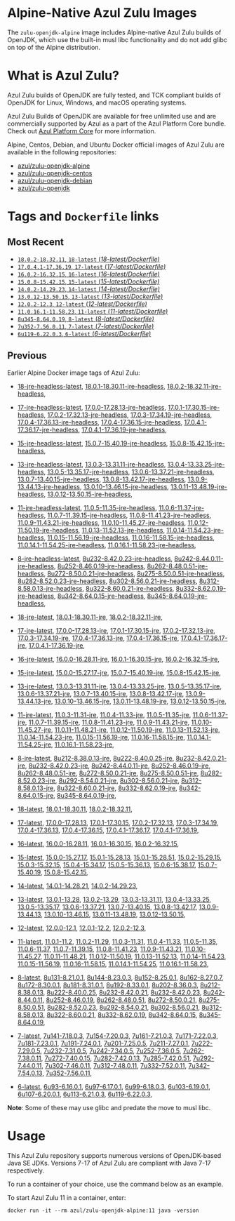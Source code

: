 Alpine-Native Azul Zulu Images
=================================
The `zulu-openjdk-alpine` image includes Alpine-native Azul Zulu builds of OpenJDK, which use the built-in musl libc functionality and do not add glibc on top of the Alpine distribution.


What is Azul Zulu?
======================================

Azul Zulu builds of OpenJDK are fully tested, and TCK compliant builds of OpenJDK for Linux, Windows, and macOS operating systems.

Azul Zulu Builds of OpenJDK are available for free unlimited use and are commercially supported by Azul as a part of the Azul Platform Core bundle.
Check out [Azul Platform Core][3] for more information.

Alpine, Centos, Debian, and Ubuntu Docker official images of Azul Zulu are available in the following repositories:

  * [azul/zulu-openjdk-alpine][4]
  * [azul/zulu-openjdk-centos][5]
  * [azul/zulu-openjdk-debian][6]
  * [azul/zulu-openjdk][7]

Tags and `Dockerfile` links
===========================

Most Recent
-----------

  * [`18.0.2-18.32.11`, `18-latest` (*18-latest/Dockerfile)*][10]
  * [`17.0.4.1-17.36.19`, `17-latest` (*17-latest/Dockerfile)*][19]
  * [`16.0.2-16.32.15`, `16-latest` (*16-latest/Dockerfile)*][46]
  * [`15.0.8-15.42.15`, `15-latest` (*15-latest/Dockerfile)*][54]
  * [`14.0.2-14.29.23`, `14-latest` (*14-latest/Dockerfile)*][72]
  * [`13.0.12-13.50.15`, `13-latest` (*13-latest/Dockerfile)*][75]
  * [`12.0.2-12.3`, `12-latest` (*12-latest/Dockerfile)*][110]
  * [`11.0.16.1-11.58.23`, `11-latest` (*11-latest/Dockerfile)*][114]
  * [`8u345-8.64.0.19`, `8-latest` (*8-latest/Dockerfile)*][164]
  * [`7u352-7.56.0.11`, `7-latest` (*7-latest/Dockerfile)*][222]
  * [`6u119-6.22.0.3`, `6-latest` (*6-latest/Dockerfile)*][245]

Previous
--------

Earlier Alpine Docker image tags of Azul Zulu:


  * [18-jre-headless-latest][16],
  [18.0.1-18.30.11-jre-headless][17],
  [18.0.2-18.32.11-jre-headless][18],
  
  * [17-jre-headless-latest][37],
  [17.0.0-17.28.13-jre-headless][38],
  [17.0.1-17.30.15-jre-headless][39],
  [17.0.2-17.32.13-jre-headless][40],
  [17.0.3-17.34.19-jre-headless][41],
  [17.0.4-17.36.13-jre-headless][42],
  [17.0.4-17.36.15-jre-headless][43],
  [17.0.4.1-17.36.17-jre-headless][44],
  [17.0.4.1-17.36.19-jre-headless][45],
  
  * [15-jre-headless-latest][69],
  [15.0.7-15.40.19-jre-headless][70],
  [15.0.8-15.42.15-jre-headless][71],
  
  * [13-jre-headless-latest][99],
  [13.0.3-13.31.11-jre-headless][100],
  [13.0.4-13.33.25-jre-headless][101],
  [13.0.5-13.35.17-jre-headless][102],
  [13.0.6-13.37.21-jre-headless][103],
  [13.0.7-13.40.15-jre-headless][104],
  [13.0.8-13.42.17-jre-headless][105],
  [13.0.9-13.44.13-jre-headless][106],
  [13.0.10-13.46.15-jre-headless][107],
  [13.0.11-13.48.19-jre-headless][108],
  [13.0.12-13.50.15-jre-headless][109],
  
  * [11-jre-headless-latest][148],
  [11.0.5-11.35-jre-headless][151],
  [11.0.6-11.37-jre-headless][152],
  [11.0.7-11.39.15-jre-headless][153],
  [11.0.8-11.41.23-jre-headless][154],
  [11.0.9-11.43.21-jre-headless][155],
  [11.0.10-11.45.27-jre-headless][156],
  [11.0.12-11.50.19-jre-headless][157],
  [11.0.13-11.52.13-jre-headless][158],
  [11.0.14-11.54.23-jre-headless][159],
  [11.0.15-11.56.19-jre-headless][160],
  [11.0.16-11.58.15-jre-headless][161],
  [11.0.14.1-11.54.25-jre-headless][162],
  [11.0.16.1-11.58.23-jre-headless][163],
  
  * [8-jre-headless-latest][208],
  [8u232-8.42.0.23-jre-headless][209],
  [8u242-8.44.0.11-jre-headless][210],
  [8u252-8.46.0.19-jre-headless][211],
  [8u262-8.48.0.51-jre-headless][212],
  [8u272-8.50.0.21-jre-headless][213],
  [8u275-8.50.0.51-jre-headless][214],
  [8u282-8.52.0.23-jre-headless][215],
  [8u302-8.56.0.21-jre-headless][216],
  [8u312-8.58.0.13-jre-headless][217],
  [8u322-8.60.0.21-jre-headless][218],
  [8u332-8.62.0.19-jre-headless][219],
  [8u342-8.64.0.15-jre-headless][220],
  [8u345-8.64.0.19-jre-headless][221],
  
  * [18-jre-latest][11],
  [18.0.1-18.30.11-jre][14],
  [18.0.2-18.32.11-jre][15],
  
  * [17-jre-latest][20],
  [17.0.0-17.28.13-jre][29],
  [17.0.1-17.30.15-jre][30],
  [17.0.2-17.32.13-jre][31],
  [17.0.3-17.34.19-jre][32],
  [17.0.4-17.36.13-jre][33],
  [17.0.4-17.36.15-jre][34],
  [17.0.4.1-17.36.17-jre][35],
  [17.0.4.1-17.36.19-jre][36],
  
  * [16-jre-latest][47],
  [16.0.0-16.28.11-jre][51],
  [16.0.1-16.30.15-jre][52],
  [16.0.2-16.32.15-jre][53],
  
  * [15-jre-latest][55],
  [15.0.0-15.27.17-jre][66],
  [15.0.7-15.40.19-jre][67],
  [15.0.8-15.42.15-jre][68],
  
  * [13-jre-latest][78],
  [13.0.3-13.31.11-jre][89],
  [13.0.4-13.33.25-jre][90],
  [13.0.5-13.35.17-jre][91],
  [13.0.6-13.37.21-jre][92],
  [13.0.7-13.40.15-jre][93],
  [13.0.8-13.42.17-jre][94],
  [13.0.9-13.44.13-jre][95],
  [13.0.10-13.46.15-jre][96],
  [13.0.11-13.48.19-jre][97],
  [13.0.12-13.50.15-jre][98],
  
  * [11-jre-latest][121],
  [11.0.3-11.31-jre][132],
  [11.0.4-11.33-jre][133],
  [11.0.5-11.35-jre][134],
  [11.0.6-11.37-jre][135],
  [11.0.7-11.39.15-jre][138],
  [11.0.8-11.41.23-jre][139],
  [11.0.9-11.43.21-jre][140],
  [11.0.10-11.45.27-jre][141],
  [11.0.11-11.48.21-jre][142],
  [11.0.12-11.50.19-jre][143],
  [11.0.13-11.52.13-jre][144],
  [11.0.14-11.54.23-jre][145],
  [11.0.15-11.56.19-jre][146],
  [11.0.16-11.58.15-jre][147],
  [11.0.14.1-11.54.25-jre][149],
  [11.0.16.1-11.58.23-jre][150],
  
  * [8-jre-latest][165],
  [8u212-8.38.0.13-jre][191],
  [8u222-8.40.0.25-jre][192],
  [8u232-8.42.0.21-jre][193],
  [8u232-8.42.0.23-jre][194],
  [8u242-8.44.0.11-jre][195],
  [8u252-8.46.0.19-jre][196],
  [8u262-8.48.0.51-jre][197],
  [8u272-8.50.0.21-jre][198],
  [8u275-8.50.0.51-jre][199],
  [8u282-8.52.0.23-jre][200],
  [8u292-8.54.0.21-jre][201],
  [8u302-8.56.0.21-jre][202],
  [8u312-8.58.0.13-jre][203],
  [8u322-8.60.0.21-jre][204],
  [8u332-8.62.0.19-jre][205],
  [8u342-8.64.0.15-jre][206],
  [8u345-8.64.0.19-jre][207],
  
  * [18-latest][10],
  [18.0.1-18.30.11][12],
  [18.0.2-18.32.11][13],
  
  * [17-latest][19],
  [17.0.0-17.28.13][21],
  [17.0.1-17.30.15][22],
  [17.0.2-17.32.13][23],
  [17.0.3-17.34.19][24],
  [17.0.4-17.36.13][25],
  [17.0.4-17.36.15][26],
  [17.0.4.1-17.36.17][27],
  [17.0.4.1-17.36.19][28],
  
  * [16-latest][46],
  [16.0.0-16.28.11][48],
  [16.0.1-16.30.15][49],
  [16.0.2-16.32.15][50],
  
  * [15-latest][54],
  [15.0.0-15.27.17][56],
  [15.0.1-15.28.13][57],
  [15.0.1-15.28.51][58],
  [15.0.2-15.29.15][59],
  [15.0.3-15.32.15][60],
  [15.0.4-15.34.17][61],
  [15.0.5-15.36.13][62],
  [15.0.6-15.38.17][63],
  [15.0.7-15.40.19][64],
  [15.0.8-15.42.15][65],
  
  * [14-latest][72],
  [14.0.1-14.28.21][73],
  [14.0.2-14.29.23][74],
  
  * [13-latest][75],
  [13.0.1-13.28][76],
  [13.0.2-13.29][77],
  [13.0.3-13.31.11][79],
  [13.0.4-13.33.25][80],
  [13.0.5-13.35.17][81],
  [13.0.6-13.37.21][82],
  [13.0.7-13.40.15][83],
  [13.0.8-13.42.17][84],
  [13.0.9-13.44.13][85],
  [13.0.10-13.46.15][86],
  [13.0.11-13.48.19][87],
  [13.0.12-13.50.15][88],
  
  * [12-latest][110],
  [12.0.0-12.1][111],
  [12.0.1-12.2][112],
  [12.0.2-12.3][113],
  
  * [11-latest][114],
  [11.0.1-11.2][115],
  [11.0.2-11.29][116],
  [11.0.3-11.31][117],
  [11.0.4-11.33][118],
  [11.0.5-11.35][119],
  [11.0.6-11.37][120],
  [11.0.7-11.39.15][122],
  [11.0.8-11.41.23][123],
  [11.0.9-11.43.21][124],
  [11.0.10-11.45.27][125],
  [11.0.11-11.48.21][126],
  [11.0.12-11.50.19][127],
  [11.0.13-11.52.13][128],
  [11.0.14-11.54.23][129],
  [11.0.15-11.56.19][130],
  [11.0.16-11.58.15][131],
  [11.0.14.1-11.54.25][136],
  [11.0.16.1-11.58.23][137],
  
  * [8-latest][164],
  [8u131-8.21.0.1][166],
  [8u144-8.23.0.3][167],
  [8u152-8.25.0.1][168],
  [8u162-8.27.0.7][169],
  [8u172-8.30.0.1][170],
  [8u181-8.31.0.1][171],
  [8u192-8.33.0.1][172],
  [8u202-8.36.0.3][173],
  [8u212-8.38.0.13][174],
  [8u222-8.40.0.25][175],
  [8u232-8.42.0.21][176],
  [8u232-8.42.0.23][177],
  [8u242-8.44.0.11][178],
  [8u252-8.46.0.19][179],
  [8u262-8.48.0.51][180],
  [8u272-8.50.0.21][181],
  [8u275-8.50.0.51][182],
  [8u282-8.52.0.23][183],
  [8u292-8.54.0.21][184],
  [8u302-8.56.0.21][185],
  [8u312-8.58.0.13][186],
  [8u322-8.60.0.21][187],
  [8u332-8.62.0.19][188],
  [8u342-8.64.0.15][189],
  [8u345-8.64.0.19][190],
  
  * [7-latest][222],
  [7u141-7.18.0.3][223],
  [7u154-7.20.0.3][224],
  [7u161-7.21.0.3][225],
  [7u171-7.22.0.3][226],
  [7u181-7.23.0.1][227],
  [7u191-7.24.0.1][228],
  [7u201-7.25.0.5][229],
  [7u211-7.27.0.1][230],
  [7u222-7.29.0.5][231],
  [7u232-7.31.0.5][232],
  [7u242-7.34.0.5][233],
  [7u252-7.36.0.5][234],
  [7u262-7.38.0.11][235],
  [7u272-7.40.0.15][236],
  [7u282-7.42.0.13][237],
  [7u285-7.42.0.51][238],
  [7u292-7.44.0.11][239],
  [7u302-7.46.0.11][240],
  [7u312-7.48.0.11][241],
  [7u332-7.52.0.11][242],
  [7u342-7.54.0.13][243],
  [7u352-7.56.0.11][244],
  
  * [6-latest][245],
  [6u93-6.16.0.1][246],
  [6u97-6.17.0.1][247],
  [6u99-6.18.0.3][248],
  [6u103-6.19.0.1][249],
  [6u107-6.20.0.1][250],
  [6u113-6.21.0.3][251],
  [6u119-6.22.0.3][252],
  

**Note**: Some of these may use glibc and predate the move to musl libc.

Usage
=====

This Azul Zulu repository supports numerous versions of OpenJDK-based Java SE JDKs. Versions 7-17 of Azul Zulu are compliant with Java 7-17 respectively.

To run a container of your choice, use the command below as an example.

To start Azul Zulu 11 in a container, enter:

    docker run -it --rm azul/zulu-openjdk-alpine:11 java -version

  [1]: https://www.azul.com/files/ZuluDocker60.gif
  [2]: https://www.azul.com/
  [3]: https://www.azul.com/products/core/
  [4]: https://hub.docker.com/r/azul/zulu-openjdk-alpine
  [5]: https://hub.docker.com/r/azul/zulu-openjdk-centos
  [6]: https://hub.docker.com/r/azul/zulu-openjdk-debian
  [7]: https://hub.docker.com/r/azul/zulu-openjdk


  [16]: https://github.com/zulu-openjdk/zulu-openjdk/blob/master/alpine/18-jre-headless-latest/Dockerfile
  [17]: https://github.com/zulu-openjdk/zulu-openjdk/blob/master/alpine/18.0.1-18.30.11-jre-headless/Dockerfile
  [18]: https://github.com/zulu-openjdk/zulu-openjdk/blob/master/alpine/18.0.2-18.32.11-jre-headless/Dockerfile
  
  [37]: https://github.com/zulu-openjdk/zulu-openjdk/blob/master/alpine/17-jre-headless-latest/Dockerfile
  [38]: https://github.com/zulu-openjdk/zulu-openjdk/blob/master/alpine/17.0.0-17.28.13-jre-headless/Dockerfile
  [39]: https://github.com/zulu-openjdk/zulu-openjdk/blob/master/alpine/17.0.1-17.30.15-jre-headless/Dockerfile
  [40]: https://github.com/zulu-openjdk/zulu-openjdk/blob/master/alpine/17.0.2-17.32.13-jre-headless/Dockerfile
  [41]: https://github.com/zulu-openjdk/zulu-openjdk/blob/master/alpine/17.0.3-17.34.19-jre-headless/Dockerfile
  [42]: https://github.com/zulu-openjdk/zulu-openjdk/blob/master/alpine/17.0.4-17.36.13-jre-headless/Dockerfile
  [43]: https://github.com/zulu-openjdk/zulu-openjdk/blob/master/alpine/17.0.4-17.36.15-jre-headless/Dockerfile
  [44]: https://github.com/zulu-openjdk/zulu-openjdk/blob/master/alpine/17.0.4.1-17.36.17-jre-headless/Dockerfile
  [45]: https://github.com/zulu-openjdk/zulu-openjdk/blob/master/alpine/17.0.4.1-17.36.19-jre-headless/Dockerfile
  
  [69]: https://github.com/zulu-openjdk/zulu-openjdk/blob/master/alpine/15-jre-headless-latest/Dockerfile
  [70]: https://github.com/zulu-openjdk/zulu-openjdk/blob/master/alpine/15.0.7-15.40.19-jre-headless/Dockerfile
  [71]: https://github.com/zulu-openjdk/zulu-openjdk/blob/master/alpine/15.0.8-15.42.15-jre-headless/Dockerfile
  
  [99]: https://github.com/zulu-openjdk/zulu-openjdk/blob/master/alpine/13-jre-headless-latest/Dockerfile
  [100]: https://github.com/zulu-openjdk/zulu-openjdk/blob/master/alpine/13.0.3-13.31.11-jre-headless/Dockerfile
  [101]: https://github.com/zulu-openjdk/zulu-openjdk/blob/master/alpine/13.0.4-13.33.25-jre-headless/Dockerfile
  [102]: https://github.com/zulu-openjdk/zulu-openjdk/blob/master/alpine/13.0.5-13.35.17-jre-headless/Dockerfile
  [103]: https://github.com/zulu-openjdk/zulu-openjdk/blob/master/alpine/13.0.6-13.37.21-jre-headless/Dockerfile
  [104]: https://github.com/zulu-openjdk/zulu-openjdk/blob/master/alpine/13.0.7-13.40.15-jre-headless/Dockerfile
  [105]: https://github.com/zulu-openjdk/zulu-openjdk/blob/master/alpine/13.0.8-13.42.17-jre-headless/Dockerfile
  [106]: https://github.com/zulu-openjdk/zulu-openjdk/blob/master/alpine/13.0.9-13.44.13-jre-headless/Dockerfile
  [107]: https://github.com/zulu-openjdk/zulu-openjdk/blob/master/alpine/13.0.10-13.46.15-jre-headless/Dockerfile
  [108]: https://github.com/zulu-openjdk/zulu-openjdk/blob/master/alpine/13.0.11-13.48.19-jre-headless/Dockerfile
  [109]: https://github.com/zulu-openjdk/zulu-openjdk/blob/master/alpine/13.0.12-13.50.15-jre-headless/Dockerfile
  
  [148]: https://github.com/zulu-openjdk/zulu-openjdk/blob/master/alpine/11-jre-headless-latest/Dockerfile
  [151]: https://github.com/zulu-openjdk/zulu-openjdk/blob/master/alpine/11.0.5-11.35-jre-headless/Dockerfile
  [152]: https://github.com/zulu-openjdk/zulu-openjdk/blob/master/alpine/11.0.6-11.37-jre-headless/Dockerfile
  [153]: https://github.com/zulu-openjdk/zulu-openjdk/blob/master/alpine/11.0.7-11.39.15-jre-headless/Dockerfile
  [154]: https://github.com/zulu-openjdk/zulu-openjdk/blob/master/alpine/11.0.8-11.41.23-jre-headless/Dockerfile
  [155]: https://github.com/zulu-openjdk/zulu-openjdk/blob/master/alpine/11.0.9-11.43.21-jre-headless/Dockerfile
  [156]: https://github.com/zulu-openjdk/zulu-openjdk/blob/master/alpine/11.0.10-11.45.27-jre-headless/Dockerfile
  [157]: https://github.com/zulu-openjdk/zulu-openjdk/blob/master/alpine/11.0.12-11.50.19-jre-headless/Dockerfile
  [158]: https://github.com/zulu-openjdk/zulu-openjdk/blob/master/alpine/11.0.13-11.52.13-jre-headless/Dockerfile
  [159]: https://github.com/zulu-openjdk/zulu-openjdk/blob/master/alpine/11.0.14-11.54.23-jre-headless/Dockerfile
  [160]: https://github.com/zulu-openjdk/zulu-openjdk/blob/master/alpine/11.0.15-11.56.19-jre-headless/Dockerfile
  [161]: https://github.com/zulu-openjdk/zulu-openjdk/blob/master/alpine/11.0.16-11.58.15-jre-headless/Dockerfile
  [162]: https://github.com/zulu-openjdk/zulu-openjdk/blob/master/alpine/11.0.14.1-11.54.25-jre-headless/Dockerfile
  [163]: https://github.com/zulu-openjdk/zulu-openjdk/blob/master/alpine/11.0.16.1-11.58.23-jre-headless/Dockerfile
  
  [208]: https://github.com/zulu-openjdk/zulu-openjdk/blob/master/alpine/8-jre-headless-latest/Dockerfile
  [209]: https://github.com/zulu-openjdk/zulu-openjdk/blob/master/alpine/8u232-8.42.0.23-jre-headless/Dockerfile
  [210]: https://github.com/zulu-openjdk/zulu-openjdk/blob/master/alpine/8u242-8.44.0.11-jre-headless/Dockerfile
  [211]: https://github.com/zulu-openjdk/zulu-openjdk/blob/master/alpine/8u252-8.46.0.19-jre-headless/Dockerfile
  [212]: https://github.com/zulu-openjdk/zulu-openjdk/blob/master/alpine/8u262-8.48.0.51-jre-headless/Dockerfile
  [213]: https://github.com/zulu-openjdk/zulu-openjdk/blob/master/alpine/8u272-8.50.0.21-jre-headless/Dockerfile
  [214]: https://github.com/zulu-openjdk/zulu-openjdk/blob/master/alpine/8u275-8.50.0.51-jre-headless/Dockerfile
  [215]: https://github.com/zulu-openjdk/zulu-openjdk/blob/master/alpine/8u282-8.52.0.23-jre-headless/Dockerfile
  [216]: https://github.com/zulu-openjdk/zulu-openjdk/blob/master/alpine/8u302-8.56.0.21-jre-headless/Dockerfile
  [217]: https://github.com/zulu-openjdk/zulu-openjdk/blob/master/alpine/8u312-8.58.0.13-jre-headless/Dockerfile
  [218]: https://github.com/zulu-openjdk/zulu-openjdk/blob/master/alpine/8u322-8.60.0.21-jre-headless/Dockerfile
  [219]: https://github.com/zulu-openjdk/zulu-openjdk/blob/master/alpine/8u332-8.62.0.19-jre-headless/Dockerfile
  [220]: https://github.com/zulu-openjdk/zulu-openjdk/blob/master/alpine/8u342-8.64.0.15-jre-headless/Dockerfile
  [221]: https://github.com/zulu-openjdk/zulu-openjdk/blob/master/alpine/8u345-8.64.0.19-jre-headless/Dockerfile
  
  [11]: https://github.com/zulu-openjdk/zulu-openjdk/blob/master/alpine/18-jre-latest/Dockerfile
  [14]: https://github.com/zulu-openjdk/zulu-openjdk/blob/master/alpine/18.0.1-18.30.11-jre/Dockerfile
  [15]: https://github.com/zulu-openjdk/zulu-openjdk/blob/master/alpine/18.0.2-18.32.11-jre/Dockerfile
  
  [20]: https://github.com/zulu-openjdk/zulu-openjdk/blob/master/alpine/17-jre-latest/Dockerfile
  [29]: https://github.com/zulu-openjdk/zulu-openjdk/blob/master/alpine/17.0.0-17.28.13-jre/Dockerfile
  [30]: https://github.com/zulu-openjdk/zulu-openjdk/blob/master/alpine/17.0.1-17.30.15-jre/Dockerfile
  [31]: https://github.com/zulu-openjdk/zulu-openjdk/blob/master/alpine/17.0.2-17.32.13-jre/Dockerfile
  [32]: https://github.com/zulu-openjdk/zulu-openjdk/blob/master/alpine/17.0.3-17.34.19-jre/Dockerfile
  [33]: https://github.com/zulu-openjdk/zulu-openjdk/blob/master/alpine/17.0.4-17.36.13-jre/Dockerfile
  [34]: https://github.com/zulu-openjdk/zulu-openjdk/blob/master/alpine/17.0.4-17.36.15-jre/Dockerfile
  [35]: https://github.com/zulu-openjdk/zulu-openjdk/blob/master/alpine/17.0.4.1-17.36.17-jre/Dockerfile
  [36]: https://github.com/zulu-openjdk/zulu-openjdk/blob/master/alpine/17.0.4.1-17.36.19-jre/Dockerfile
  
  [47]: https://github.com/zulu-openjdk/zulu-openjdk/blob/master/alpine/16-jre-latest/Dockerfile
  [51]: https://github.com/zulu-openjdk/zulu-openjdk/blob/master/alpine/16.0.0-16.28.11-jre/Dockerfile
  [52]: https://github.com/zulu-openjdk/zulu-openjdk/blob/master/alpine/16.0.1-16.30.15-jre/Dockerfile
  [53]: https://github.com/zulu-openjdk/zulu-openjdk/blob/master/alpine/16.0.2-16.32.15-jre/Dockerfile
  
  [55]: https://github.com/zulu-openjdk/zulu-openjdk/blob/master/alpine/15-jre-latest/Dockerfile
  [66]: https://github.com/zulu-openjdk/zulu-openjdk/blob/master/alpine/15.0.0-15.27.17-jre/Dockerfile
  [67]: https://github.com/zulu-openjdk/zulu-openjdk/blob/master/alpine/15.0.7-15.40.19-jre/Dockerfile
  [68]: https://github.com/zulu-openjdk/zulu-openjdk/blob/master/alpine/15.0.8-15.42.15-jre/Dockerfile
  
  [78]: https://github.com/zulu-openjdk/zulu-openjdk/blob/master/alpine/13-jre-latest/Dockerfile
  [89]: https://github.com/zulu-openjdk/zulu-openjdk/blob/master/alpine/13.0.3-13.31.11-jre/Dockerfile
  [90]: https://github.com/zulu-openjdk/zulu-openjdk/blob/master/alpine/13.0.4-13.33.25-jre/Dockerfile
  [91]: https://github.com/zulu-openjdk/zulu-openjdk/blob/master/alpine/13.0.5-13.35.17-jre/Dockerfile
  [92]: https://github.com/zulu-openjdk/zulu-openjdk/blob/master/alpine/13.0.6-13.37.21-jre/Dockerfile
  [93]: https://github.com/zulu-openjdk/zulu-openjdk/blob/master/alpine/13.0.7-13.40.15-jre/Dockerfile
  [94]: https://github.com/zulu-openjdk/zulu-openjdk/blob/master/alpine/13.0.8-13.42.17-jre/Dockerfile
  [95]: https://github.com/zulu-openjdk/zulu-openjdk/blob/master/alpine/13.0.9-13.44.13-jre/Dockerfile
  [96]: https://github.com/zulu-openjdk/zulu-openjdk/blob/master/alpine/13.0.10-13.46.15-jre/Dockerfile
  [97]: https://github.com/zulu-openjdk/zulu-openjdk/blob/master/alpine/13.0.11-13.48.19-jre/Dockerfile
  [98]: https://github.com/zulu-openjdk/zulu-openjdk/blob/master/alpine/13.0.12-13.50.15-jre/Dockerfile
  
  [121]: https://github.com/zulu-openjdk/zulu-openjdk/blob/master/alpine/11-jre-latest/Dockerfile
  [132]: https://github.com/zulu-openjdk/zulu-openjdk/blob/master/alpine/11.0.3-11.31-jre/Dockerfile
  [133]: https://github.com/zulu-openjdk/zulu-openjdk/blob/master/alpine/11.0.4-11.33-jre/Dockerfile
  [134]: https://github.com/zulu-openjdk/zulu-openjdk/blob/master/alpine/11.0.5-11.35-jre/Dockerfile
  [135]: https://github.com/zulu-openjdk/zulu-openjdk/blob/master/alpine/11.0.6-11.37-jre/Dockerfile
  [138]: https://github.com/zulu-openjdk/zulu-openjdk/blob/master/alpine/11.0.7-11.39.15-jre/Dockerfile
  [139]: https://github.com/zulu-openjdk/zulu-openjdk/blob/master/alpine/11.0.8-11.41.23-jre/Dockerfile
  [140]: https://github.com/zulu-openjdk/zulu-openjdk/blob/master/alpine/11.0.9-11.43.21-jre/Dockerfile
  [141]: https://github.com/zulu-openjdk/zulu-openjdk/blob/master/alpine/11.0.10-11.45.27-jre/Dockerfile
  [142]: https://github.com/zulu-openjdk/zulu-openjdk/blob/master/alpine/11.0.11-11.48.21-jre/Dockerfile
  [143]: https://github.com/zulu-openjdk/zulu-openjdk/blob/master/alpine/11.0.12-11.50.19-jre/Dockerfile
  [144]: https://github.com/zulu-openjdk/zulu-openjdk/blob/master/alpine/11.0.13-11.52.13-jre/Dockerfile
  [145]: https://github.com/zulu-openjdk/zulu-openjdk/blob/master/alpine/11.0.14-11.54.23-jre/Dockerfile
  [146]: https://github.com/zulu-openjdk/zulu-openjdk/blob/master/alpine/11.0.15-11.56.19-jre/Dockerfile
  [147]: https://github.com/zulu-openjdk/zulu-openjdk/blob/master/alpine/11.0.16-11.58.15-jre/Dockerfile
  [149]: https://github.com/zulu-openjdk/zulu-openjdk/blob/master/alpine/11.0.14.1-11.54.25-jre/Dockerfile
  [150]: https://github.com/zulu-openjdk/zulu-openjdk/blob/master/alpine/11.0.16.1-11.58.23-jre/Dockerfile
  
  [165]: https://github.com/zulu-openjdk/zulu-openjdk/blob/master/alpine/8-jre-latest/Dockerfile
  [191]: https://github.com/zulu-openjdk/zulu-openjdk/blob/master/alpine/8u212-8.38.0.13-jre/Dockerfile
  [192]: https://github.com/zulu-openjdk/zulu-openjdk/blob/master/alpine/8u222-8.40.0.25-jre/Dockerfile
  [193]: https://github.com/zulu-openjdk/zulu-openjdk/blob/master/alpine/8u232-8.42.0.21-jre/Dockerfile
  [194]: https://github.com/zulu-openjdk/zulu-openjdk/blob/master/alpine/8u232-8.42.0.23-jre/Dockerfile
  [195]: https://github.com/zulu-openjdk/zulu-openjdk/blob/master/alpine/8u242-8.44.0.11-jre/Dockerfile
  [196]: https://github.com/zulu-openjdk/zulu-openjdk/blob/master/alpine/8u252-8.46.0.19-jre/Dockerfile
  [197]: https://github.com/zulu-openjdk/zulu-openjdk/blob/master/alpine/8u262-8.48.0.51-jre/Dockerfile
  [198]: https://github.com/zulu-openjdk/zulu-openjdk/blob/master/alpine/8u272-8.50.0.21-jre/Dockerfile
  [199]: https://github.com/zulu-openjdk/zulu-openjdk/blob/master/alpine/8u275-8.50.0.51-jre/Dockerfile
  [200]: https://github.com/zulu-openjdk/zulu-openjdk/blob/master/alpine/8u282-8.52.0.23-jre/Dockerfile
  [201]: https://github.com/zulu-openjdk/zulu-openjdk/blob/master/alpine/8u292-8.54.0.21-jre/Dockerfile
  [202]: https://github.com/zulu-openjdk/zulu-openjdk/blob/master/alpine/8u302-8.56.0.21-jre/Dockerfile
  [203]: https://github.com/zulu-openjdk/zulu-openjdk/blob/master/alpine/8u312-8.58.0.13-jre/Dockerfile
  [204]: https://github.com/zulu-openjdk/zulu-openjdk/blob/master/alpine/8u322-8.60.0.21-jre/Dockerfile
  [205]: https://github.com/zulu-openjdk/zulu-openjdk/blob/master/alpine/8u332-8.62.0.19-jre/Dockerfile
  [206]: https://github.com/zulu-openjdk/zulu-openjdk/blob/master/alpine/8u342-8.64.0.15-jre/Dockerfile
  [207]: https://github.com/zulu-openjdk/zulu-openjdk/blob/master/alpine/8u345-8.64.0.19-jre/Dockerfile
  
  [10]: https://github.com/zulu-openjdk/zulu-openjdk/blob/master/alpine/18-latest/Dockerfile
  [12]: https://github.com/zulu-openjdk/zulu-openjdk/blob/master/alpine/18.0.1-18.30.11/Dockerfile
  [13]: https://github.com/zulu-openjdk/zulu-openjdk/blob/master/alpine/18.0.2-18.32.11/Dockerfile
  
  [19]: https://github.com/zulu-openjdk/zulu-openjdk/blob/master/alpine/17-latest/Dockerfile
  [21]: https://github.com/zulu-openjdk/zulu-openjdk/blob/master/alpine/17.0.0-17.28.13/Dockerfile
  [22]: https://github.com/zulu-openjdk/zulu-openjdk/blob/master/alpine/17.0.1-17.30.15/Dockerfile
  [23]: https://github.com/zulu-openjdk/zulu-openjdk/blob/master/alpine/17.0.2-17.32.13/Dockerfile
  [24]: https://github.com/zulu-openjdk/zulu-openjdk/blob/master/alpine/17.0.3-17.34.19/Dockerfile
  [25]: https://github.com/zulu-openjdk/zulu-openjdk/blob/master/alpine/17.0.4-17.36.13/Dockerfile
  [26]: https://github.com/zulu-openjdk/zulu-openjdk/blob/master/alpine/17.0.4-17.36.15/Dockerfile
  [27]: https://github.com/zulu-openjdk/zulu-openjdk/blob/master/alpine/17.0.4.1-17.36.17/Dockerfile
  [28]: https://github.com/zulu-openjdk/zulu-openjdk/blob/master/alpine/17.0.4.1-17.36.19/Dockerfile
  
  [46]: https://github.com/zulu-openjdk/zulu-openjdk/blob/master/alpine/16-latest/Dockerfile
  [48]: https://github.com/zulu-openjdk/zulu-openjdk/blob/master/alpine/16.0.0-16.28.11/Dockerfile
  [49]: https://github.com/zulu-openjdk/zulu-openjdk/blob/master/alpine/16.0.1-16.30.15/Dockerfile
  [50]: https://github.com/zulu-openjdk/zulu-openjdk/blob/master/alpine/16.0.2-16.32.15/Dockerfile
  
  [54]: https://github.com/zulu-openjdk/zulu-openjdk/blob/master/alpine/15-latest/Dockerfile
  [56]: https://github.com/zulu-openjdk/zulu-openjdk/blob/master/alpine/15.0.0-15.27.17/Dockerfile
  [57]: https://github.com/zulu-openjdk/zulu-openjdk/blob/master/alpine/15.0.1-15.28.13/Dockerfile
  [58]: https://github.com/zulu-openjdk/zulu-openjdk/blob/master/alpine/15.0.1-15.28.51/Dockerfile
  [59]: https://github.com/zulu-openjdk/zulu-openjdk/blob/master/alpine/15.0.2-15.29.15/Dockerfile
  [60]: https://github.com/zulu-openjdk/zulu-openjdk/blob/master/alpine/15.0.3-15.32.15/Dockerfile
  [61]: https://github.com/zulu-openjdk/zulu-openjdk/blob/master/alpine/15.0.4-15.34.17/Dockerfile
  [62]: https://github.com/zulu-openjdk/zulu-openjdk/blob/master/alpine/15.0.5-15.36.13/Dockerfile
  [63]: https://github.com/zulu-openjdk/zulu-openjdk/blob/master/alpine/15.0.6-15.38.17/Dockerfile
  [64]: https://github.com/zulu-openjdk/zulu-openjdk/blob/master/alpine/15.0.7-15.40.19/Dockerfile
  [65]: https://github.com/zulu-openjdk/zulu-openjdk/blob/master/alpine/15.0.8-15.42.15/Dockerfile
  
  [72]: https://github.com/zulu-openjdk/zulu-openjdk/blob/master/alpine/14-latest/Dockerfile
  [73]: https://github.com/zulu-openjdk/zulu-openjdk/blob/master/alpine/14.0.1-14.28.21/Dockerfile
  [74]: https://github.com/zulu-openjdk/zulu-openjdk/blob/master/alpine/14.0.2-14.29.23/Dockerfile
  
  [75]: https://github.com/zulu-openjdk/zulu-openjdk/blob/master/alpine/13-latest/Dockerfile
  [76]: https://github.com/zulu-openjdk/zulu-openjdk/blob/master/alpine/13.0.1-13.28/Dockerfile
  [77]: https://github.com/zulu-openjdk/zulu-openjdk/blob/master/alpine/13.0.2-13.29/Dockerfile
  [79]: https://github.com/zulu-openjdk/zulu-openjdk/blob/master/alpine/13.0.3-13.31.11/Dockerfile
  [80]: https://github.com/zulu-openjdk/zulu-openjdk/blob/master/alpine/13.0.4-13.33.25/Dockerfile
  [81]: https://github.com/zulu-openjdk/zulu-openjdk/blob/master/alpine/13.0.5-13.35.17/Dockerfile
  [82]: https://github.com/zulu-openjdk/zulu-openjdk/blob/master/alpine/13.0.6-13.37.21/Dockerfile
  [83]: https://github.com/zulu-openjdk/zulu-openjdk/blob/master/alpine/13.0.7-13.40.15/Dockerfile
  [84]: https://github.com/zulu-openjdk/zulu-openjdk/blob/master/alpine/13.0.8-13.42.17/Dockerfile
  [85]: https://github.com/zulu-openjdk/zulu-openjdk/blob/master/alpine/13.0.9-13.44.13/Dockerfile
  [86]: https://github.com/zulu-openjdk/zulu-openjdk/blob/master/alpine/13.0.10-13.46.15/Dockerfile
  [87]: https://github.com/zulu-openjdk/zulu-openjdk/blob/master/alpine/13.0.11-13.48.19/Dockerfile
  [88]: https://github.com/zulu-openjdk/zulu-openjdk/blob/master/alpine/13.0.12-13.50.15/Dockerfile
  
  [110]: https://github.com/zulu-openjdk/zulu-openjdk/blob/master/alpine/12-latest/Dockerfile
  [111]: https://github.com/zulu-openjdk/zulu-openjdk/blob/master/alpine/12.0.0-12.1/Dockerfile
  [112]: https://github.com/zulu-openjdk/zulu-openjdk/blob/master/alpine/12.0.1-12.2/Dockerfile
  [113]: https://github.com/zulu-openjdk/zulu-openjdk/blob/master/alpine/12.0.2-12.3/Dockerfile
  
  [114]: https://github.com/zulu-openjdk/zulu-openjdk/blob/master/alpine/11-latest/Dockerfile
  [115]: https://github.com/zulu-openjdk/zulu-openjdk/blob/master/alpine/11.0.1-11.2/Dockerfile
  [116]: https://github.com/zulu-openjdk/zulu-openjdk/blob/master/alpine/11.0.2-11.29/Dockerfile
  [117]: https://github.com/zulu-openjdk/zulu-openjdk/blob/master/alpine/11.0.3-11.31/Dockerfile
  [118]: https://github.com/zulu-openjdk/zulu-openjdk/blob/master/alpine/11.0.4-11.33/Dockerfile
  [119]: https://github.com/zulu-openjdk/zulu-openjdk/blob/master/alpine/11.0.5-11.35/Dockerfile
  [120]: https://github.com/zulu-openjdk/zulu-openjdk/blob/master/alpine/11.0.6-11.37/Dockerfile
  [122]: https://github.com/zulu-openjdk/zulu-openjdk/blob/master/alpine/11.0.7-11.39.15/Dockerfile
  [123]: https://github.com/zulu-openjdk/zulu-openjdk/blob/master/alpine/11.0.8-11.41.23/Dockerfile
  [124]: https://github.com/zulu-openjdk/zulu-openjdk/blob/master/alpine/11.0.9-11.43.21/Dockerfile
  [125]: https://github.com/zulu-openjdk/zulu-openjdk/blob/master/alpine/11.0.10-11.45.27/Dockerfile
  [126]: https://github.com/zulu-openjdk/zulu-openjdk/blob/master/alpine/11.0.11-11.48.21/Dockerfile
  [127]: https://github.com/zulu-openjdk/zulu-openjdk/blob/master/alpine/11.0.12-11.50.19/Dockerfile
  [128]: https://github.com/zulu-openjdk/zulu-openjdk/blob/master/alpine/11.0.13-11.52.13/Dockerfile
  [129]: https://github.com/zulu-openjdk/zulu-openjdk/blob/master/alpine/11.0.14-11.54.23/Dockerfile
  [130]: https://github.com/zulu-openjdk/zulu-openjdk/blob/master/alpine/11.0.15-11.56.19/Dockerfile
  [131]: https://github.com/zulu-openjdk/zulu-openjdk/blob/master/alpine/11.0.16-11.58.15/Dockerfile
  [136]: https://github.com/zulu-openjdk/zulu-openjdk/blob/master/alpine/11.0.14.1-11.54.25/Dockerfile
  [137]: https://github.com/zulu-openjdk/zulu-openjdk/blob/master/alpine/11.0.16.1-11.58.23/Dockerfile
  
  [164]: https://github.com/zulu-openjdk/zulu-openjdk/blob/master/alpine/8-latest/Dockerfile
  [166]: https://github.com/zulu-openjdk/zulu-openjdk/blob/master/alpine/8u131-8.21.0.1/Dockerfile
  [167]: https://github.com/zulu-openjdk/zulu-openjdk/blob/master/alpine/8u144-8.23.0.3/Dockerfile
  [168]: https://github.com/zulu-openjdk/zulu-openjdk/blob/master/alpine/8u152-8.25.0.1/Dockerfile
  [169]: https://github.com/zulu-openjdk/zulu-openjdk/blob/master/alpine/8u162-8.27.0.7/Dockerfile
  [170]: https://github.com/zulu-openjdk/zulu-openjdk/blob/master/alpine/8u172-8.30.0.1/Dockerfile
  [171]: https://github.com/zulu-openjdk/zulu-openjdk/blob/master/alpine/8u181-8.31.0.1/Dockerfile
  [172]: https://github.com/zulu-openjdk/zulu-openjdk/blob/master/alpine/8u192-8.33.0.1/Dockerfile
  [173]: https://github.com/zulu-openjdk/zulu-openjdk/blob/master/alpine/8u202-8.36.0.3/Dockerfile
  [174]: https://github.com/zulu-openjdk/zulu-openjdk/blob/master/alpine/8u212-8.38.0.13/Dockerfile
  [175]: https://github.com/zulu-openjdk/zulu-openjdk/blob/master/alpine/8u222-8.40.0.25/Dockerfile
  [176]: https://github.com/zulu-openjdk/zulu-openjdk/blob/master/alpine/8u232-8.42.0.21/Dockerfile
  [177]: https://github.com/zulu-openjdk/zulu-openjdk/blob/master/alpine/8u232-8.42.0.23/Dockerfile
  [178]: https://github.com/zulu-openjdk/zulu-openjdk/blob/master/alpine/8u242-8.44.0.11/Dockerfile
  [179]: https://github.com/zulu-openjdk/zulu-openjdk/blob/master/alpine/8u252-8.46.0.19/Dockerfile
  [180]: https://github.com/zulu-openjdk/zulu-openjdk/blob/master/alpine/8u262-8.48.0.51/Dockerfile
  [181]: https://github.com/zulu-openjdk/zulu-openjdk/blob/master/alpine/8u272-8.50.0.21/Dockerfile
  [182]: https://github.com/zulu-openjdk/zulu-openjdk/blob/master/alpine/8u275-8.50.0.51/Dockerfile
  [183]: https://github.com/zulu-openjdk/zulu-openjdk/blob/master/alpine/8u282-8.52.0.23/Dockerfile
  [184]: https://github.com/zulu-openjdk/zulu-openjdk/blob/master/alpine/8u292-8.54.0.21/Dockerfile
  [185]: https://github.com/zulu-openjdk/zulu-openjdk/blob/master/alpine/8u302-8.56.0.21/Dockerfile
  [186]: https://github.com/zulu-openjdk/zulu-openjdk/blob/master/alpine/8u312-8.58.0.13/Dockerfile
  [187]: https://github.com/zulu-openjdk/zulu-openjdk/blob/master/alpine/8u322-8.60.0.21/Dockerfile
  [188]: https://github.com/zulu-openjdk/zulu-openjdk/blob/master/alpine/8u332-8.62.0.19/Dockerfile
  [189]: https://github.com/zulu-openjdk/zulu-openjdk/blob/master/alpine/8u342-8.64.0.15/Dockerfile
  [190]: https://github.com/zulu-openjdk/zulu-openjdk/blob/master/alpine/8u345-8.64.0.19/Dockerfile
  
  [222]: https://github.com/zulu-openjdk/zulu-openjdk/blob/master/alpine/7-latest/Dockerfile
  [223]: https://github.com/zulu-openjdk/zulu-openjdk/blob/master/alpine/7u141-7.18.0.3/Dockerfile
  [224]: https://github.com/zulu-openjdk/zulu-openjdk/blob/master/alpine/7u154-7.20.0.3/Dockerfile
  [225]: https://github.com/zulu-openjdk/zulu-openjdk/blob/master/alpine/7u161-7.21.0.3/Dockerfile
  [226]: https://github.com/zulu-openjdk/zulu-openjdk/blob/master/alpine/7u171-7.22.0.3/Dockerfile
  [227]: https://github.com/zulu-openjdk/zulu-openjdk/blob/master/alpine/7u181-7.23.0.1/Dockerfile
  [228]: https://github.com/zulu-openjdk/zulu-openjdk/blob/master/alpine/7u191-7.24.0.1/Dockerfile
  [229]: https://github.com/zulu-openjdk/zulu-openjdk/blob/master/alpine/7u201-7.25.0.5/Dockerfile
  [230]: https://github.com/zulu-openjdk/zulu-openjdk/blob/master/alpine/7u211-7.27.0.1/Dockerfile
  [231]: https://github.com/zulu-openjdk/zulu-openjdk/blob/master/alpine/7u222-7.29.0.5/Dockerfile
  [232]: https://github.com/zulu-openjdk/zulu-openjdk/blob/master/alpine/7u232-7.31.0.5/Dockerfile
  [233]: https://github.com/zulu-openjdk/zulu-openjdk/blob/master/alpine/7u242-7.34.0.5/Dockerfile
  [234]: https://github.com/zulu-openjdk/zulu-openjdk/blob/master/alpine/7u252-7.36.0.5/Dockerfile
  [235]: https://github.com/zulu-openjdk/zulu-openjdk/blob/master/alpine/7u262-7.38.0.11/Dockerfile
  [236]: https://github.com/zulu-openjdk/zulu-openjdk/blob/master/alpine/7u272-7.40.0.15/Dockerfile
  [237]: https://github.com/zulu-openjdk/zulu-openjdk/blob/master/alpine/7u282-7.42.0.13/Dockerfile
  [238]: https://github.com/zulu-openjdk/zulu-openjdk/blob/master/alpine/7u285-7.42.0.51/Dockerfile
  [239]: https://github.com/zulu-openjdk/zulu-openjdk/blob/master/alpine/7u292-7.44.0.11/Dockerfile
  [240]: https://github.com/zulu-openjdk/zulu-openjdk/blob/master/alpine/7u302-7.46.0.11/Dockerfile
  [241]: https://github.com/zulu-openjdk/zulu-openjdk/blob/master/alpine/7u312-7.48.0.11/Dockerfile
  [242]: https://github.com/zulu-openjdk/zulu-openjdk/blob/master/alpine/7u332-7.52.0.11/Dockerfile
  [243]: https://github.com/zulu-openjdk/zulu-openjdk/blob/master/alpine/7u342-7.54.0.13/Dockerfile
  [244]: https://github.com/zulu-openjdk/zulu-openjdk/blob/master/alpine/7u352-7.56.0.11/Dockerfile
  
  [245]: https://github.com/zulu-openjdk/zulu-openjdk/blob/master/alpine/6-latest/Dockerfile
  [246]: https://github.com/zulu-openjdk/zulu-openjdk/blob/master/alpine/6u93-6.16.0.1/Dockerfile
  [247]: https://github.com/zulu-openjdk/zulu-openjdk/blob/master/alpine/6u97-6.17.0.1/Dockerfile
  [248]: https://github.com/zulu-openjdk/zulu-openjdk/blob/master/alpine/6u99-6.18.0.3/Dockerfile
  [249]: https://github.com/zulu-openjdk/zulu-openjdk/blob/master/alpine/6u103-6.19.0.1/Dockerfile
  [250]: https://github.com/zulu-openjdk/zulu-openjdk/blob/master/alpine/6u107-6.20.0.1/Dockerfile
  [251]: https://github.com/zulu-openjdk/zulu-openjdk/blob/master/alpine/6u113-6.21.0.3/Dockerfile
  [252]: https://github.com/zulu-openjdk/zulu-openjdk/blob/master/alpine/6u119-6.22.0.3/Dockerfile
  